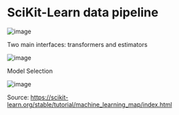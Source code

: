 # SciKit-Learn data pipeline

![image](https://user-images.githubusercontent.com/17080117/149217109-bc6d265a-63ae-457a-96b9-d78e8a44866b.png)

Two main interfaces: transformers and estimators

![image](https://user-images.githubusercontent.com/17080117/149217164-e26bc0e6-303f-4508-ae1c-44d63f8e96f2.png)

Model Selection

![image](https://user-images.githubusercontent.com/17080117/149217553-371697af-0faf-4edb-83dd-90b0ed598983.png)

Source: https://scikit-learn.org/stable/tutorial/machine_learning_map/index.html

